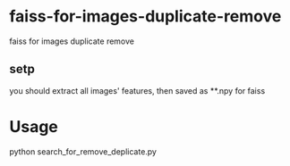 # faiss-for-images-duplicate-remove
faiss for images duplicate remove 

## setp
you should extract all images' features, then saved as **.npy for faiss

# Usage 
python search_for_remove_deplicate.py
